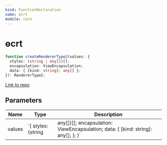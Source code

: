 ```yaml
---
kind: FunctionDeclaration
name: ɵcrt
module: core
---
```


# ɵcrt

```ts
function createRendererType2(values: {
  styles: (string | any[])[];
  encapsulation: ViewEncapsulation;
  data: { [kind: string]: any[] };
}): RendererType2;
```

[Link to repo](https://github.com/timdeschryver/angular/blob/master/packages/core/src/view/util.ts#L46-L57)

## Parameters

| Name   | Type               | Description                                                                      |
| ------ | ------------------ | -------------------------------------------------------------------------------- |
| values | `{ styles: (string | any[])[]; encapsulation: ViewEncapsulation; data: { [kind: string]: any[]; }; }` |  |

